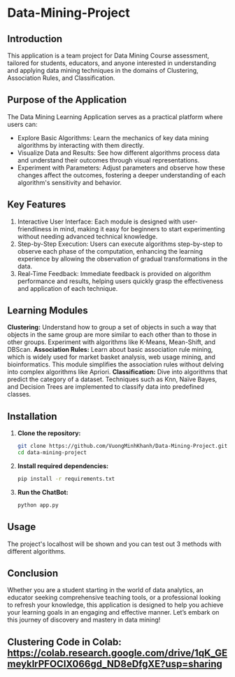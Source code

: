 # Data-Mining-Project

## Introduction
This application is a team project for Data Mining Course assessment, tailored for students, educators, and anyone interested in understanding and applying data mining techniques in the domains of Clustering, Association Rules, and Classification.

## Purpose of the Application
The Data Mining Learning Application serves as a practical platform where users can:

- Explore Basic Algorithms: Learn the mechanics of key data mining algorithms by interacting with them directly.
- Visualize Data and Results: See how different algorithms process data and understand their outcomes through visual representations.
- Experiment with Parameters: Adjust parameters and observe how these changes affect the outcomes, fostering a deeper understanding of each algorithm's sensitivity and behavior.

## Key Features
1. Interactive User Interface: Each module is designed with user-friendliness in mind, making it easy for beginners to start experimenting without needing advanced technical knowledge.
2. Step-by-Step Execution: Users can execute algorithms step-by-step to observe each phase of the computation, enhancing the learning experience by allowing the observation of gradual transformations in the data.
3. Real-Time Feedback: Immediate feedback is provided on algorithm performance and results, helping users quickly grasp the effectiveness and application of each technique.

## Learning Modules
**Clustering:** Understand how to group a set of objects in such a way that objects in the same group are more similar to each other than to those in other groups. Experiment with algorithms like K-Means, Mean-Shift, and DBScan.
**Association Rules:** Learn about basic association rule mining, which is widely used for market basket analysis, web usage mining, and bioinformatics. This module simplifies the association rules without delving into complex algorithms like Apriori.
**Classification:** Dive into algorithms that predict the category of a dataset. Techniques such as Knn, Naïve Bayes, and Decision Trees are implemented to classify data into predefined classes.

## Installation
1. **Clone the repository:**
    ```bash
    git clone https://github.com/VuongMinhKhanh/Data-Mining-Project.git data-mining-project
    cd data-mining-project
    ```
2. **Install required dependencies:**
    ```bash
    pip install -r requirements.txt
    ```
3. **Run the ChatBot:**
    ```bash
    python app.py
    ```

## Usage
The project's localhost will be shown and you can test out 3 methods with different algorithms.

## Conclusion
Whether you are a student starting in the world of data analytics, an educator seeking comprehensive teaching tools, or a professional looking to refresh your knowledge, this application is designed to help you achieve your learning goals in an engaging and effective manner. Let’s embark on this journey of discovery and mastery in data mining!


## Clustering Code in Colab: https://colab.research.google.com/drive/1qK_GEmeyklrPFOClX066gd_ND8eDfgXE?usp=sharing
